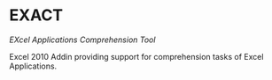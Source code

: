 # EXACT

*EXcel Applications Comprehension Tool*

Excel 2010 Addin providing support for comprehension tasks of Excel Applications.
